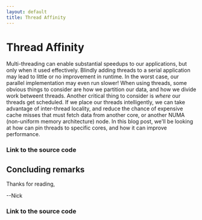 ```yaml
---
layout: default
title: Thread Affinity
---
```


# Thread Affinity

Multi-threading can enable substantial speedups to our applications, but only when it used effectively. Blindly adding threads to a serial application may lead to little or no improvement in runtime. In the worst case, our parallel implementation may even run slower! When using threads, some obvious things to consider are how we partition our data, and how we divide work betweent threads. Another critical thing to consider is _where_ our threads get scheduled. If we place our threads intelligently, we can take advantage of inter-thread locality, and reduce the chance of expensive cache misses that must fetch data from another core, or another NUMA (non-uniform memory architecture) node. In this blog post, we'll be looking at how can pin threads to specific cores, and how it can improve performance.

### Link to the source code

## Concluding remarks

Thanks for reading,

--Nick

### Link to the source code
